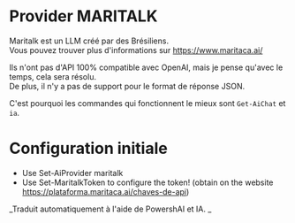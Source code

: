 ﻿# Provider MARITALK

Maritalk est un LLM créé par des Brésiliens.  
Vous pouvez trouver plus d'informations sur https://www.maritaca.ai/

Ils n'ont pas d'API 100% compatible avec OpenAI, mais je pense qu'avec le temps, cela sera résolu.  
De plus, il n'y a pas de support pour le format de réponse JSON.  

C'est pourquoi les commandes qui fonctionnent le mieux sont `Get-AiChat` et `ia`.  


# Configuration initiale

* Use Set-AiProvider maritalk
* Use Set-MaritalkToken to configure the token! (obtain on the website https://plataforma.maritaca.ai/chaves-de-api)



<!--PowershaiAiDocBlockStart-->
_Traduit automatiquement à l'aide de PowershAI et IA. 
_
<!--PowershaiAiDocBlockEnd-->
